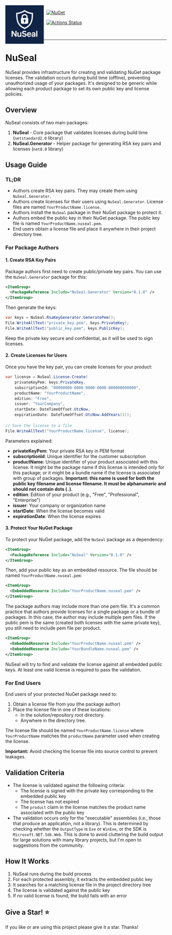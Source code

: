 <img align="left" src="logo.png" width="120" height="120">

&nbsp; [![NuGet](https://img.shields.io/nuget/v/NuSeal.svg)](https://www.nuget.org/packages/NuSeal)

&nbsp; [![Actions Status](https://github.com/fiseni/NuSeal/actions/workflows/ci.yml/badge.svg)](https://github.com/fiseni/NuSeal/actions/workflows/ci.yml)

&nbsp; 

---
# NuSeal

NuSeal provides infrastructure for creating and validating NuGet package licenses. The validation occurs during build time (offline), preventing unauthorized usage of your packages. It's designed to be generic while allowing each product package to set its own public key and license policies.

## Overview

NuSeal consists of two main packages:

1. **NuSeal** - Core package that validates licenses during build time (`netstandard2.0` library)
2. **NuSeal.Generator** - Helper package for generating RSA key pairs and licenses (`net8.0` library)

## Usage Guide

### TL;DR

- Authors create RSA key pairs. They may create them using `NuSeal.Generator`.
- Authors create licenses for their users using `NuSeal.Generator`. License files are named `YourProductName.license`.
- Authors install the `NuSeal` package in their NuGet package to protect it.
- Authors embed the public key in their NuGet package. The public key file is named `YourProductName.nuseal.pem`.
- End users obtain a license file and place it anywhere in their project directory tree.

### For Package Authors

#### 1. Create RSA Key Pairs

Package authors first need to create public/private key pairs. You can use the `NuSeal.Generator` package for this:

```xml
<ItemGroup>
  <PackageReference Include="NuSeal.Generator" Version="0.1.0" />
</ItemGroup>
```

Then generate the keys:

```csharp
var keys = NuSeal.RsaKeyGenerator.GeneratePem();
File.WriteAllText("private_key.pem", keys.PrivateKey);
File.WriteAllText("public_key.pem", keys.PublicKey);
```

Keep the private key secure and confidential, as it will be used to sign licenses.

#### 2. Create Licenses for Users

Once you have the key pair, you can create licenses for your product:

```csharp
var license = NuSeal.License.Create(
    privateKeyPem: keys.PrivateKey,
    subscriptionId: "00000000-0000-0000-0000-000000000000",
    productName: "YourProductName",
    edition: "Free",
    issuer: "YourCompany",
    startDate: DateTimeOffset.UtcNow,
    expirationDate: DateTimeOffset.UtcNow.AddYears(1));

// Save the license to a file
File.WriteAllText("YourProductName.license", license);
```

Parameters explained:
- **privateKeyPem**: Your private RSA key in PEM format
- **subscriptionId**: Unique identifier for the customer subscription
- **productName**: Unique identifier of your product associated with this license. It might be the package name if this license is intended only for this package; or it might be a bundle name if the license is associated with group of packages. <strong>Important: this name is used for both the public key filename and license filename. It must be alphanumeric and should not contain dots (`.`).</strong>
- **edition**: Edition of your product (e.g., "Free", "Professional", "Enterprise")
- **issuer**: Your company or organization name
- **startDate**: When the license becomes valid
- **expirationDate**: When the license expires

#### 3. Protect Your NuGet Package

To protect your NuGet package, add the `NuSeal` package as a dependency:

```xml
<ItemGroup>
  <PackageReference Include="NuSeal" Version="0.1.0" />
</ItemGroup>
```

Then, add your public key as an embedded resource. The file should be named `YourProductName.nuseal.pem`:

```xml
<ItemGroup>
  <EmbeddedResource Include="YourProductName.nuseal.pem" />
</ItemGroup>
```

The package authors may include more than one pem file. It's a common practice that authors provide licenses for a single package or a bundle of packages. In this case, the author may include multiple pem files. If the public pem is the same (created both licenses with the same private key), you still need to include pem file per product. 

```xml
<ItemGroup>
  <EmbeddedResource Include="YourProductName.nuseal.pem" />
  <EmbeddedResource Include="YourBundleName.nuseal.pem" />
</ItemGroup>
```

NuSeal will try to find and validate the license against all embedded public keys. At least one valid license is required to pass the validation.

### For End Users

End users of your protected NuGet package need to:

1. Obtain a license file from you (the package author)
2. Place the license file in one of these locations:
   - In the solution/repository root directory.
   - Anywhere in the directory tree.

The license file should be named `YourProductName.license` where `YourProductName` matches the `productName` parameter used when creating the license.

<strong>Important:</strong> Avoid checking the license file into source control to prevent leakages.

## Validation Criteria

- The license is validated against the following criteria:
  - The license is signed with the private key corresponding to the embedded public key
  - The license has not expired
  - The `product` claim in the license matches the product name associated with the public key
- The validation occurs only for the "executable" assemblies (i.e., those that produce an application, not a library). This is determined by
checking whether the `OutputType` is `Exe` or `WinExe`, or the SDK is `Microsoft.NET.Sdk.Web`. This is done to avoid cluttering the build output for large solutions with many library projects, but I'm open to suggestions from the community.

## How It Works

1. NuSeal runs during the build process
2. For each protected assembly, it extracts the embedded public key
3. It searches for a matching license file in the project directory tree
4. The license is validated against the public key
5. If no valid license is found, the build fails with an error

## Give a Star! :star:
If you like or are using this project please give it a star. Thanks!

